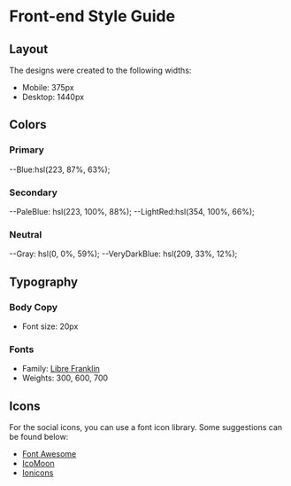 # Front-end Style Guide

## Layout

The designs were created to the following widths:

- Mobile: 375px
- Desktop: 1440px

## Colors

### Primary

--Blue:hsl(223, 87%, 63%);

### Secondary

--PaleBlue: hsl(223, 100%, 88%);
--LightRed:hsl(354, 100%, 66%);

### Neutral

--Gray: hsl(0, 0%, 59%);
--VeryDarkBlue: hsl(209, 33%, 12%);

## Typography

### Body Copy

- Font size: 20px

### Fonts

- Family: [Libre Franklin](https://fonts.google.com/specimen/Libre+Franklin)
- Weights: 300, 600, 700

## Icons

For the social icons, you can use a font icon library. Some suggestions can be found below:

- [Font Awesome](https://fontawesome.com)
- [IcoMoon](https://icomoon.io)
- [Ionicons](https://ionicons.com)
